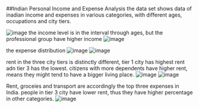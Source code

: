 ##Indian Personal Income and Expense Analysis
the data set shows data of inadian income and expenses in various categories, with different ages, occupations and city tiers.

![image](https://github.com/user-attachments/assets/75da2ad5-557f-428a-bd0d-72b614917437)
the income level is in the interval through ages, but the professional group have higher income
![image](https://github.com/user-attachments/assets/b185c057-a6a5-4721-b49f-eab32910aabf)

the expense distribution
![image](https://github.com/user-attachments/assets/3aebe5bb-514d-4e53-b3f7-0708ab368e81)
![image](https://github.com/user-attachments/assets/97cb44cc-7f00-493c-a4ec-c09ff6c54ace)


rent in the three city tiers is distinctly different, tier 1 city has highest rent adn tier 3 has the lowest.
citizens with more dependents have higher rent, means they might tend to have a bigger living place.
![image](https://github.com/user-attachments/assets/13d2bd5e-bcfc-43c7-9a17-dbb96404476e)
![image](https://github.com/user-attachments/assets/713dcabb-d832-4c85-a8b3-03c19fd66a77)



Rent, groceies and transport are accordingly the top three expenses in India.
people in tier 3 city have lower rent, thus they have higher percentage in other categories.
![image](https://github.com/user-attachments/assets/f40c46cb-8981-4918-8244-feb58785ab36)
